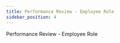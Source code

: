 ```yaml
---
title: Performance Review - Employee Role
sidebar_position: 4
---
```

Performance Review - Employee Role
